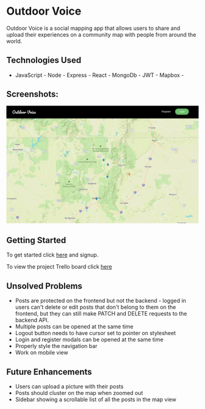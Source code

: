 # Outdoor Voice

Outdoor Voice is a social mapping app that allows users to share and upload their experiences on a community map with people from around the world.

## Technologies Used

- JavaScript - Node - Express - React - MongoDb - JWT - Mapbox -

## Screenshots:

![Screenshot](./screenshots/main.png "App screenshot")

## Getting Started

To get started click [here](https://main--comforting-cucurucho-b43466.netlify.app/) and signup.

To view the project Trello board click [here](https://trello.com/b/Hr2iWZoZ/project-management)

## Unsolved Problems

- Posts are protected on the frontend but not the backend - logged in users can't delete or edit posts that don't belong to them on the frontend, but they can still make PATCH and DELETE requests to the backend API.
- Multiple posts can be opened at the same time
- Logout button needs to have cursor set to pointer on stylesheet
- Login and register modals can be opened at the same time
- Properly style the navigation bar
- Work on mobile view

## Future Enhancements

- Users can upload a picture with their posts
- Posts should cluster on the map when zoomed out
- Sidebar showing a scrollable list of all the posts in the map view
